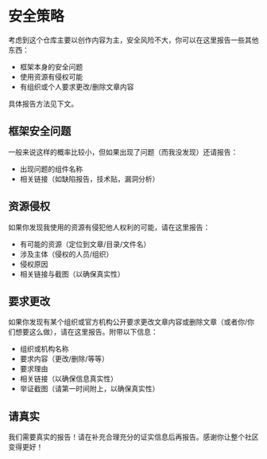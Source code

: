 # 安全策略

考虑到这个仓库主要以创作内容为主，安全风险不大，你可以在这里报告一些其他东西：

- 框架本身的安全问题
- 使用资源有侵权可能
- 有组织或个人要求更改/删除文章内容

具体报告方法见下文。

## 框架安全问题

一般来说这样的概率比较小，但如果出现了问题（而我没发现）还请报告：

- 出现问题的组件名称
- 相关链接（如缺陷报告，技术贴，漏洞分析）

## 资源侵权

如果你发现我使用的资源有侵犯他人权利的可能，请在这里报告：

- 有可能的资源（定位到文章/目录/文件名）
- 涉及主体（侵权的人员/组织）
- 侵权原因
- 相关链接与截图（以确保真实性）

## 要求更改

如果你发现有某个组织或官方机构公开要求更改文章内容或删除文章（或者你/你们想要这么做），请在这里报告。附带以下信息：

- 组织或机构名称
- 要求内容（更改/删除/等等）
- 要求理由
- 相关链接（以确保信息真实性）
- 举证截图（请第一时间附上，以确保真实性）

## 请真实

我们需要真实的报告！请在补充合理充分的证实信息后再报告。感谢你让整个社区变得更好！
